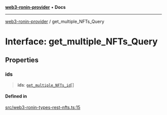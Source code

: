 [**web3-ronin-provider**](../README.md) • **Docs**

***

[web3-ronin-provider](../globals.md) / get\_multiple\_NFTs\_Query

# Interface: get\_multiple\_NFTs\_Query

## Properties

### ids

> **ids**: [`get_multiple_NFTs_id`](get_multiple_NFTs_id.md)[]

#### Defined in

[src/web3-ronin-types-rest-nfts.ts:15](https://github.com/chuacw/web3-ronin-provider/blob/5e9462adf1edb8f1f7982dc5f4e5bd7094a4d6eb/src/web3-ronin-types-rest-nfts.ts#L15)
